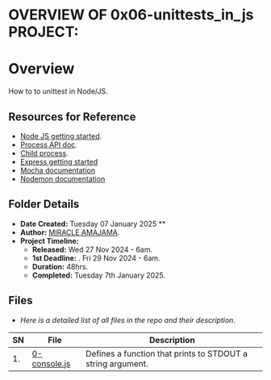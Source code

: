 # OVERVIEW OF 0x06-unittests_in_js PROJECT: #



# Overview #
How to to unittest in Node/JS.

## Resources for Reference ##
- [Node JS getting started](https://nodejs.org/en/learn/getting-started/introduction-to-nodejs).
- [Process API doc](https://www.typescriptlang.org/docs/handbook/2/everyday-types.html).
- [Child process](https://nodejs.org/api/child_process.html).
- [Express getting started](https://expressjs.com/en/starter/installing.html)
- [Mocha documentation](https://mochajs.org/)
- [Nodemon documentation](https://github.com/remy/nodemon#nodemon)


## Folder Details ###
- **Date Created:** Tuesday 07 January 2025 **
- **Author:** [MIRACLE AMAJAMA](https.//github.com/iceking-fct).
- **Project Timeline:**
  - **Released:** Wed 27 Nov 2024 - 6am.
  - **1st Deadline:** . Fri 29 Nov 2024 - 6am.
  - **Duration:** 48hrs.
  - **Completed:** Tuesday 7th January 2025. <br/>




## Files ###
- *Here is a detailed list of all files in the repo and their description*.

| SN | File                         | Description                                         |
|----|------------------------------|-----------------------------------------------------|
| 1. | [0-console.js]() | Defines a function that prints to STDOUT a string argument. |

